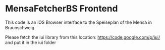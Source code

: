 MensaFetcherBS Frontend
======================

This code is an iOS Browser interface to the Speiseplan of the Mensa in Braunschweig.

Please fetch the iui library from this location:
  https://code.google.com/p/iui/
and put it in the iui folder
